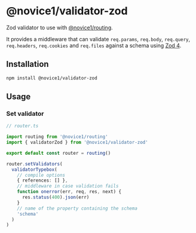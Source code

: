 # @novice1/validator-zod

Zod validator to use with [@novice1/routing](https://www.npmjs.com/package/@novice1/routing).

It provides a middleware that can validate `req.params`, `req.body`, `req.query`, `req.headers`, `req.cookies` and `req.files` against a schema using [Zod 4](https://www.npmjs.com/package/zod).

## Installation

```bash
npm install @novice1/validator-zod
```

## Usage

### Set validator

```ts
// router.ts

import routing from '@novice1/routing'
import { validatorZod } from '@novice1/validator-zod'

export default const router = routing()

router.setValidators(
  validatorTypebox(
    // compile options
    { references: [] },
    // middleware in case validation fails
    function onerror(err, req, res, next) {
      res.status(400).json(err)
    }
    // name of the property containing the schema
    'schema'
  )
)
```